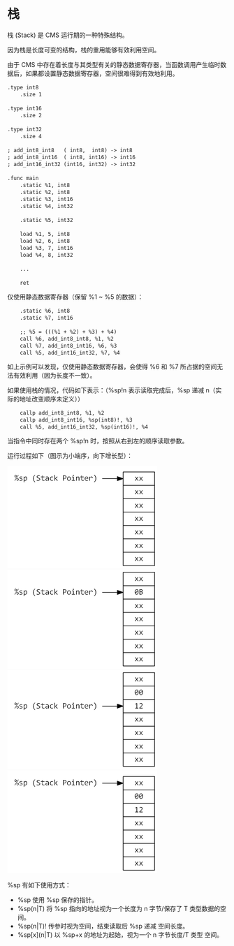 # 栈

栈 (Stack) 是 CMS 运行期的一种特殊结构。

因为栈是长度可变的结构，栈的重用能够有效利用空间。

由于 CMS 中存在着长度与其类型有关的静态数据寄存器，当函数调用产生临时数据后，如果都设置静态数据寄存器，空间很难得到有效地利用。



```
.type int8
    .size 1

.type int16
    .size 2

.type int32
    .size 4

; add_int8_int8   ( int8,  int8) -> int8
; add_int8_int16  ( int8, int16) -> int16
; add_int16_int32 (int16, int32) -> int32

.func main
    .static %1, int8
    .static %2, int8
    .static %3, int16
    .static %4, int32

    .static %5, int32

    load %1, 5, int8
    load %2, 6, int8
    load %3, 7, int16
    load %4, 8, int32

    ...

    ret
```

仅使用静态数据寄存器（保留 %1 ~ %5 的数据）：

```
    .static %6, int8
    .static %7, int16

    ;; %5 = (((%1 + %2) + %3) + %4)
    call %6, add_int8_int8, %1, %2
    call %7, add_int8_int16, %6, %3
    call %5, add_int16_int32, %7, %4
```

如上示例可以发现，仅使用静态数据寄存器，会使得 %6 和 %7 所占据的空间无法有效利用（因为长度不一致）。

如果使用栈的情况，代码如下表示：（%sp!n 表示读取完成后，%sp 递减 n（实际的地址改变顺序未定义））

```
    callp add_int8_int8, %1, %2
    callp add_int8_int16, %sp(int8)!, %3
    call %5, add_int16_int32, %sp(int16)!, %4
```

当指令中同时存在两个 %sp!n 时，按照从右到左的顺序读取参数。

运行过程如下（图示为小端序，向下增长型）：

![](pic/stack-1-1.png)
![](pic/stack-1-2.png)
![](pic/stack-1-3.png)
![](pic/stack-1-4.png)

%sp 有如下使用方式：

- %sp 使用 %sp 保存的指针。
- %sp(n|T) 将 %sp 指向的地址视为一个长度为 n 字节/保存了 T 类型数据的空间。
- %sp(n|T)! 传参时视为空间，结束读取后 %sp 递减 空间长度。
- %sp\[x\]\(n|T\) 以 %sp+x 的地址为起始，视为一个 n 字节长度/T 类型 空间。

